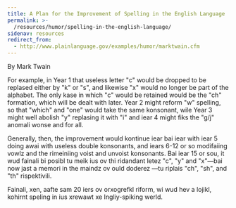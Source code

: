```yaml
---
title: A Plan for the Improvement of Spelling in the English Language
permalink: >-
  /resources/humor/spelling-in-the-english-language/
sidenav: resources
redirect_from:
  - http://www.plainlanguage.gov/examples/humor/marktwain.cfm
---
```


By Mark Twain

For example, in Year 1 that useless letter "c" would be dropped to be replased either by "k" or "s", and likewise "x" would no longer be part of the alphabet. The only kase in which "c" would be retained would be the "ch" formation, which will be dealt with later. Year 2 might reform "w" spelling, so that "which" and "one" would take the same konsonant, wile Year 3 might well abolish "y" replasing it with "i" and iear 4 might fiks the "g/j" anomali wonse and for all.

Generally, then, the improvement would kontinue iear bai iear with iear 5 doing awai with useless double konsonants, and iears 6-12 or so modifaiing vowlz and the rimeiniing voist and unvoist konsonants. Bai iear 15 or sou, it wud fainali bi posibl tu meik ius ov thi ridandant letez "c", "y" and "x"—bai now jast a memori in the maindz ov ould doderez —tu riplais "ch", "sh", and "th" rispektivili.

Fainali, xen, aafte sam 20 iers ov orxogrefkl riform, wi wud hev a lojikl, kohirnt speling in ius xrewawt xe Ingliy-spiking werld.
